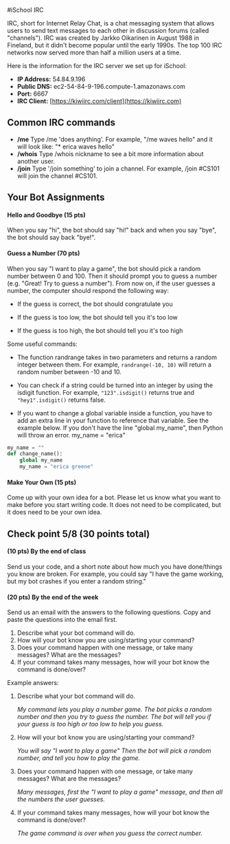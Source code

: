 #iSchool IRC

IRC, short for Internet Relay Chat, is a chat messaging system that allows users to send text messages to each other in discussion forums (called "channels"). IRC was created by Jarkko Oikarinen in August 1988 in Fineland, but it didn't become popular until the early 1990s. The top 100 IRC networks now served more than half a million users at a time.

Here is the information for the IRC server we set up for iSchool:

* **IP Address:** 54.84.9.196
* **Public DNS:** ec2-54-84-9-196.compute-1.amazonaws.com
* **Port:** 6667
* **IRC Client:** [https://kiwiirc.com/client](https://kiwiirc.com)


## Common IRC commands
* **/me** Type /me 'does anything'. For example, "/me waves hello" and it will look like: "* erica waves hello"
* **/whois** Type /whois nickname to see a bit more information about another user.
* **/join** Type '/join something' to join a channel. For example, /join #CS101 will join the channel #CS101.

## Your Bot Assignments 
#### Hello and Goodbye (15 pts)
  When you say "hi", the bot should say "hi!" back and when you say "bye", the bot should say back "bye!".


####  Guess a Number (70 pts)
  When you say "I want to play a game", the bot should pick a random number between
0 and 100. Then it should prompt you to guess a number (e.g. "Great! Try to guess a number"). From now on, if the user guesses a number, the computer should respond the following way:

* If the guess is correct, the bot should congratulate you

* If the guess is too low, the bot should tell you it's too low

* If the guess is too high, the bot should tell you it's too high

Some useful commands:

* The function randrange takes in two parameters and returns a random integer between them. For example, ```randrange(-10, 10)``` will return a random number between -10 and 10.

* You can check if a string could be turned into an integer by using the isdigit function. For example, ```"123".isdigit()``` returns true and ```"hey1".isdigit()``` returns false.

* If you want to change a global variable inside a function, you have to add an extra line in your function to reference that variable. See the example below. If you don't have the line "global my_name", then Python will throw an error.
my_name = "erica"

```python
my_name = ""
def change_name():
    global my_name
    my_name = "erica greene"
```

####  Make Your Own (15 pts)
   Come up with your own idea for a bot. Please let us know what you want to make before you start writing code. It does not need to be complicated, but it does need to be your own idea.



## Check point 5/8 (30 points total)

#### (10 pts) By the end of class

Send us your code, and a short note about how much you have done/things you know are broken. For example, you could say "I have the game working, but my bot crashes if you enter a random string."

#### (20 pts) By the end of the week 

Send us an email with the answers to the following questions. Copy and paste the questions into the email first.

1. Describe what your bot command will do. 
3. How will your bot know you are using/starting your command? 
2. Does your command happen with one message, or take many messages? What are the messages? 
4. If your command takes many messages, how will your bot know the command is done/over?

Example answers:

1. Describe what your bot command will do.
   
   _My command lets you play a number game. The bot picks a random number and then you try to guess the number. The bot will tell you if your guess is too high or too low to help you guess._

3. How will your bot know you are using/starting your command?
   
   _You will say "I want to play a game" Then the bot will pick a random number, and tell you how to play the game._

2. Does your command happen with one message, or take many messages? What are the messages?
   
   _Many messages, first the "I want to play a game" message, and then all the numbers the user guesses._

4. If your command takes many messages, how will your bot know the command is done/over?
   
   _The game command is over when you guess the correct number._
